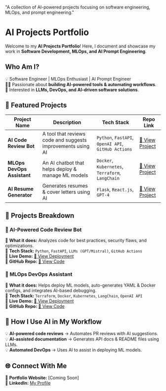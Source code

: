 
"A collection of AI-powered projects focusing on software engineering, MLOps, and prompt engineering."

#  AI Projects Portfolio   

Welcome to my **AI Projects Portfolio**! Here, I document and showcase my work in **Software Development, MLOps, and AI Prompt Engineering**.  

##  Who Am I?  
💡 Software Engineer | MLOps Enthusiast | AI Prompt Engineer  
👨‍💻 Passionate about **building AI-powered tools & automating workflows**.  
🚀 Interested in **LLMs, DevOps, and AI-driven software solutions**.  

## 📌 Featured Projects  

| Project Name | Description | Tech Stack | Repo Link |
|-------------|-------------|------------|-----------|
| **AI Code Review Bot** | A tool that reviews code and suggests improvements using AI | `Python`, `FastAPI`, `OpenAI API`, `GitHub Actions` | [🔗 View Project](#) |
| **MLOps DevOps Assistant** | An AI chatbot that helps deploy & manage ML models | `Docker`, `Kubernetes`, `Terraform`, `LangChain` | [🔗 View Project](#) |
| **AI Resume Generator** | Generates resumes & cover letters using AI | `Flask`, `React.js`, `GPT-4` | [🔗 View Project](#) |

## 📂 Projects Breakdown  

### 📌 AI-Powered Code Review Bot  
🔹 **What it does:** Analyzes code for best practices, security flaws, and optimizations.  
🔹 **Tech Stack:** `Python`, `FastAPI`, `LLMs (GPT/Mistral)`, `GitHub Actions`  
🔹 **Live Demo:** [🔗 View Deployment](#)  
🔹 **GitHub Repo:** [🔗 View Code](#)  

### 📌 MLOps DevOps Assistant  
🔹 **What it does:** Helps deploy ML models, auto-generates YAML & Docker configs, and integrates AI-based debugging.  
🔹 **Tech Stack:** `Terraform`, `Docker`, `Kubernetes`, `LangChain`, `OpenAI API`  
🔹 **Live Demo:** [🔗 View Deployment](#)  
🔹 **GitHub Repo:** [🔗 View Code](#)  

## 🚀 How I Use AI in My Workflow  
💡 **AI-powered code reviews** → Automates PR reviews with AI suggestions.  
💡 **AI-assisted documentation** → Generates API docs & README files using LLMs.  
💡 **Automated DevOps** → Uses AI to assist in deploying ML models.  

## 🌐 Connect With Me  
🔗 **Portfolio Website:** [Coming Soon]  
💬 **LinkedIn:** [My Profile](#)   

